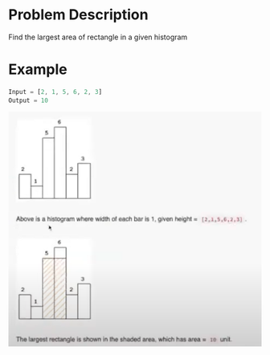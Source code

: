 # Problem Description
Find the largest area of rectangle in a given histogram

# Example
```javascript
Input = [2, 1, 5, 6, 2, 3]
Output = 10
```

![expectation](./histogram.PNG)